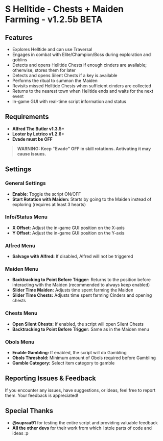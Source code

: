 # S Helltide - Chests + Maiden Farming  - v1.2.5b BETA

## Features
- Explores Helltide and can use Traversal
- Engages in combat with Elite/Champion/Boss during exploration and goblins
- Detects and opens Helltide Chests if enough cinders are available; otherwise, stores them for later
- Detects and opens Silent Chests if a key is available
- Performs the ritual to summon the Maiden
- Revisits missed Helltide Chests when sufficient cinders are collected
- Returns to the nearest town when Helltide ends and waits for the next event
- In-game GUI with real-time script information and status

## Requirements
- **Alfred The Butler v1.3.5+**
- **Looter by Letrico v1.2.6+**
- **Evade must be OFF**

> **WARNING: Keep "Evade" OFF in skill rotations. Activating it may cause issues.**

## Settings

### General Settings
- **Enable:** Toggle the script ON/OFF
- **Start Rotation with Maiden:** Starts by going to the Maiden instead of exploring (requires at least 3 hearts)

### Info/Status Menu
- **X Offset:** Adjust the in-game GUI position on the X-axis
- **Y Offset:** Adjust the in-game GUI position on the Y-axis

### Alfred Menu
- **Salvage with Alfred:** If disabled, Alfred will not be triggered

### Maiden Menu
- **Backtracking to Point Before Trigger:** Returns to the position before interacting with the Maiden (recommended to always keep enabled)
- **Slider Time Maiden:** Adjusts time spent farming the Maiden
- **Slider Time Chests:** Adjusts time spent farming Cinders and opening chests

### Chests Menu
- **Open Silent Chests:** If enabled, the script will open Silent Chests
- **Backtracking to Point Before Trigger:** Same as in the Maiden menu

### Obols Menu
- **Enable Gambling:** If enabled, the script will do Gambling
- **Obols Threshold:** Minimum amount of Obols required before Gambling
- **Gamble Category:** Select item category to gamble

## Reporting Issues & Feedback
If you encounter any issues, have suggestions, or ideas, feel free to report them. Your feedback is appreciated!

## Special Thanks
- **@supraa91** for testing the entire script and providing valuable feedback
- **All the other devs** for their work from which I stole parts of code and ideas :p

